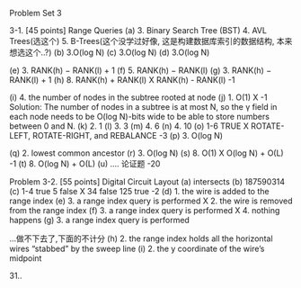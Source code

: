 Problem Set 3

3-1. [45 points] Range Queries
(a) 3. Binary Search Tree (BST)  4. AVL Trees(选这个) 5. B-Trees(这个没学过好像, 这是构建数据库索引的数据结构, 本来想选这个..?)
(b) 3.O(log N)
(c) 3.O(log N)
(d) 3.O(log N)

(e) 3. RANK(h) − RANK(l) + 1
(f) 5. RANK(h) − RANK(l)
(g) 3. RANK(h) − RANK(l) + 1
(h) 8. RANK(h) + RANK(l)    X RANK(h) - RANK(l)  -1

(i) 4. the number of nodes in the subtree rooted at node
(j) 1. O(1)   X   -1
Solution: The number of nodes in a subtree is at most N, so the γ field in each node needs to be O(log N)-bits wide to be able to store numbers between 0 and N.
(k) 2. 1
(l) 3. 3
(m) 4. 6
(n) 4. 10
(o) 1-6 TRUE X ROTATE-LEFT, ROTATE-RIGHT, and REBALANCE  -3
(p) 3. O(log N)

(q) 2. lowest common ancestor
(r) 3. O(log N)
(s) 8. O(1)  X O(log N) + O(L)  -1
(t) 8. O(log N) + O(L)
(u) .... 论证题  -20

Problem 3-2. [55 points] Digital Circuit Layout
(a) intersects
(b) 187590314
(c) 1-4 true 5 false  X 34 false 125 true  -2
(d) 1. the wire is added to the range index
(e) 3. a range index query is performed   X 2. the wire is removed from the range index
(f) 3. a range index query is performed   X 4. nothing happens
(g) 3. a range index query is performed

...做不下去了,下面的不计分
(h) 2. the range index holds all the horizontal wires “stabbed” by the sweep line
(i) 2. the y coordinate of the wire’s midpoint

31..